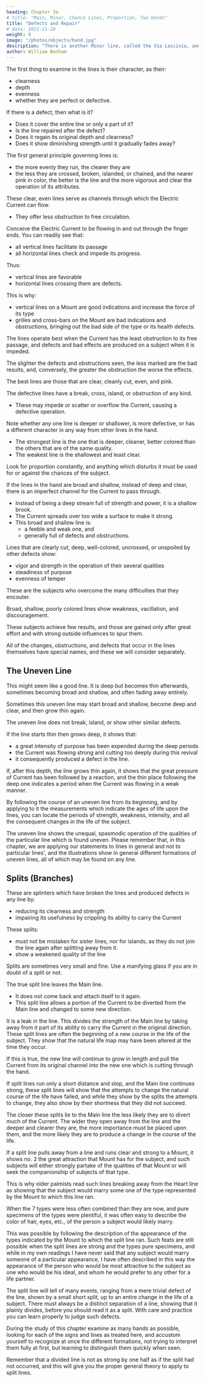 ```yaml
---
heading: Chapter 3a
# title: "Main, Minor, Chance Lines, Proportion, Two Hands"
title: "Defects and Repair"
# date: 2021-11-20
weight: 8
image: "/photos/objects/hand.jpg"
description: "There is another Minor line, called the Via Lascivia, and supposed to be a sister line to the Mercury line. But I consider it as a chance line, and so it does not have  fixed place among the Minor lines"
author: William Benham
---
```




The first thing to examine in the lines is their character, as their:
- clearness
- depth
- evenness
- whether they are perfect or defective. 
 
If there is a defect, then what is it?
- Does it cover the entire line or only a part of it?
- Is the line repaired after the defect?
- Does it regain its original depth and clearness?
- Does it show diminishing strength until it gradually fades away? 

The first general principle governing lines is:
- the more evenly they run, the clearer they are
- the less they are crossed, broken, islanded, or chained, and the nearer pink in color, the better is the line and the more vigorous and clear the operation of its attributes.

These clear, even lines serve as channels through which the Electric Current can flow. 
- They offer less obstruction to free circulation. 

Conceive the Electric Current to be flowing in and out through the finger ends. You can readily see that:
- all vertical lines facilitate its passage
- all horizontal lines check and impede its progress. 

Thus:
- vertical lines are favorable
- horizontal lines crossing them are defects.

This is why:
- vertical lines on a Mount are good indications and increase the force of its type
- grilles and cross-bars on the Mount are bad indications and obstructions, bringing out the bad side of the type or its health defects. 

The lines operate best when the Current has the least obstruction to its free passage, and defects and bad effects are produced on a subject when it is impeded. 

The slighter the defects and obstructions seen, the less marked are the bad results, and, conversely, the greater the obstruction the worse the effects. 

The best lines are those that are clear, cleanly cut, even, and pink. 

The defective lines have a break, cross, island, or obstruction of any kind. 
- These may impede or scatter or overflow the Current, causing a defective operation.

Note whether any one line is deeper or shallower, is more defective, or has a different character in any way from other lines in the hand. 

- The strongest line is the one that is deeper, cleaner, better colored than the others that are of the same quality. 
- The weakest line is the shallowest and least clear. 

<!-- If lines in general are of the same size and character, but some one line is much deeper, clearer, better colored than the others, the thing which this deep line indicates will be the strongest thing told by the lines in that subject's hands.  -->

<!-- If all the lines are deep, well colored, and clearly cut, and some one line is found much less clearly cut and deep than the rest, then the quality which that line indicates is the weakest point.  -->

Look for proportion constantly, and anything which disturbs it must be used for or against the chances of the subject. 

If the lines in the hand are broad and shallow, instead of deep and clear, there is an imperfect channel for the Current to pass through.
- Instead of being a deep stream full of strength and power, it is a shallow brook. 
- The Current spreads over too wide a surface to make it strong. 
- This broad and shallow line is:
  - a feeble and weak one, and
  - generally full of defects and obstructions. 

Lines that are clearly cut, deep, well-colored, uncrossed, or unspoiled by other defects show:
- vigor and strength in the operation of their several qualities
- steadiness of purpose
- evenness of temper

These are the subjects who overcome the many difficulties that they encouter. 

Broad, shallow, poorly colored lines show weakness, vacillation, and discouragement. 

These subjects achieve few results, and those are gained only after great effort and with strong outside influences to spur them. 

All of the changes, obstructions, and defects that occur in the lines themselves have special names, and these we will consider separately. 



## The Uneven Line

This might seem like a good line. It is deep but becomes thin afterwards, sometimes becoming broad and shallow, and often fading away entirely. 

Sometimes this uneven line may start broad and shallow, become deep and clear, and then grow thin again. 

The uneven line <!-- is one which does not run the same in depth and clearness during its entire length, and yet --> does not break, island, or show other similar defects. 

<!-- It is its unevenness of character that distinguishes it. This line must be read from its beginning, and  -->

If the line starts thin then grows deep, it shows <!-- the Current flowing in a thin stream during the length covered by this thinness of the line.  If it  it shows --> that:
- a great intensity of purpose has been expended during the deep periods
- the Current was flowing strong and cutting too deeply during this revival
- it consequently produced a defect in the line. 

If, after this depth, the line grows thin again, it shows that the great pressure of Current has been followed by a reaction, and the thin place following the deep one indicates a period when the Current was flowing in a weak manner. 

By following the course of an uneven line from its beginning, and by applying to it the measurements which indicate the ages of life upon the lines, you can locate the periods of strength, weakness, intensity, and all the consequent changes in the life of the subject. 

The uneven line shows the unequal, spasmodic operation of the qualities of the particular line which is found uneven. Please remember that, in this chapter, we are applying our statements to lines in general and not to particular lines', and the illustrations show in general different formations of uneven lines, all of which may be found on any line. 

<!-- Character Of The Lines Defects And Repair Individu 158 No. 1  -->

## Splits (Branches)

These are splinters which have broken the lines and produced defects in any line by:
- reducing its clearness and strength
- impairing its usefulness by crippling its ability to carry the Current 

These splits:
- must not be mistaken for sister lines, nor for islands, as they do not join the line again after splitting away from it. 
- show a weakened quality of the line <!-- during the period of life covered by its continuance on the line. --> 

Splits are sometimes very small and fine. Use a manifying glass if you are in doubt of a split or not. 

The true split line leaves the Main line. 
- It does not come back and attach itself to it again. 
- This split line allows a portion of the Current to be diverted from the Main line and changed to some new direction. 

It is a leak in the line. This divides the strength of the Main line by taking away from it part of its ability to carry the Current in the original direction. These split lines are often the beginning of a new course in the life of the subject. They show that the natural life map may have been altered at the time they occur. <!-- Character Of The Lines - Defects, Repair, Strengthening Lines. Part 2 --> 

If this is true, the new line will continue to grow in length and pull the Current from its original channel into the new one which is cutting through the hand. 

If split lines run only a short distance and stop, and the Main line continues strong, these split lines will show that the attempts to change the natural course of the life have failed, and while they show by the splits the attempts to change, they also show by their shortness that they did not succeed. 

The closer these splits lie to the Main line the less likely they are to divert much of the Current. The wider they open away from the line and the deeper and clearer they are, the more importance must be placed upon them, and the more likely they are to produce a change in the course of the life. 

If a split line pulls away from a line and runs clear and strong to a Mount, it shows no. 2 the great attraction that Mount has for the subject, and such subjects will either strongly partake of the qualities of that Mount or will seek the companionship of subjects of that type. 

This is why older palmists read such lines breaking away from the Heart line as showing that the subject would marry some one of the type represented by the Mount to which this line ran.

When the 7 types were less often combined than they are now, and pure specimens of the types were plentiful, it was often easy to describe the color of hair, eyes, etc., of the person a subject would likely marry. 

This was possible by following the description of the appearance of the types indicated by the Mount to which the split line ran. Such feats are still possible when the split lines are strong and the types pure specimens, and while in my own readings I have never said that any subject would marry someone of a particular appearance, I have often described in this way the appearance of the person who would be most attractive to the subject as one who would be his ideal, and whom he would prefer to any other for a life partner. 

The split line will tell of many events, ranging from a mere trivial defect of the line, shown by a small short split, up to an entire change in the life of a subject. There must always be a distinct separation of a line, showing that it plainly divides, before you should read it as a split. With care and practice you can learn properly to judge such defects. 

During the study of this chapter examine as many hands as possible, looking for each of the signs and lines as treated here, and accustom yourself to recognize at once the different formations, not trying to interpret them fully at first, but learning to distinguish them quickly when seen. 

Remember that a divided line is not as strong by one half as if the split had not occurred, and this will give you the proper general theory to apply to split lines.


